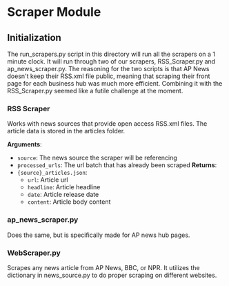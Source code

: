 # Scraper Module

## Initialization

The run_scrapers.py script in this directory will run all the scrapers on a 1 minute clock. It will run through two of our scrapers, RSS_Scraper.py and ap_news_scraper.py. The reasoning for the two scripts is that AP News doesn't keep their RSS.xml file public, meaning that scraping their front page for each business hub was much more efficient. Combining it with the RSS_Scraper.py seemed like a futile challenge at the moment.

### RSS Scraper

Works with news sources that provide open access RSS.xml files. The article data is stored in the articles folder.

**Arguments**:
- `source`: The news source the scraper will be referencing
- `processed_urls`: The url batch that has already been scraped
**Returns**:
- `{source}_articles.json`:
    - `url`: Article url
    - `headline`: Article headline
    - `date`: Article release date
    - `content`: Article body content

### ap_news_scraper.py

Does the same, but is specifically made for AP news hub pages.

### WebScraper.py

Scrapes any news article from AP News, BBC, or NPR. It utilizes the dictionary in news_source.py to do proper scraping on different websites.
